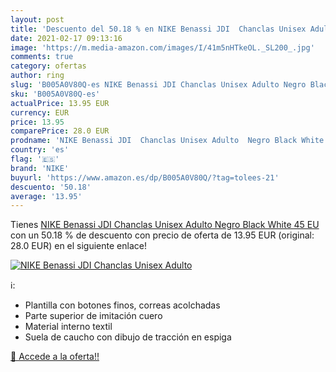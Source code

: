 ```yaml
---
layout: post
title: 'Descuento del 50.18 % en NIKE Benassi JDI  Chanclas Unisex Adulto'
date: 2021-02-17 09:13:16
image: 'https://m.media-amazon.com/images/I/41m5nHTkeOL._SL200_.jpg'
comments: true
category: ofertas
author: ring
slug: 'B005A0V80Q-es NIKE Benassi JDI Chanclas Unisex Adulto Negro Black White...'
sku: 'B005A0V80Q-es'
actualPrice: 13.95 EUR
currency: EUR
price: 13.95
comparePrice: 28.0 EUR
prodname: 'NIKE Benassi JDI  Chanclas Unisex Adulto  Negro Black White  45 EU'
country: 'es'
flag: '🇪🇸'
brand: 'NIKE'
buyurl: 'https://www.amazon.es/dp/B005A0V80Q/?tag=tolees-21'
descuento: '50.18'
average: '13.95'
---
```


Tienes [NIKE Benassi JDI  Chanclas Unisex Adulto  Negro Black White  45 EU](https://www.amazon.es/dp/B005A0V80Q/?tag=tolees-21) con un 50.18 % de descuento con precio de oferta de 13.95 EUR (original: 28.0 EUR) en el siguiente enlace!

[![NIKE Benassi JDI  Chanclas Unisex Adulto](https://m.media-amazon.com/images/I/41m5nHTkeOL._SL200_.jpg)](https://www.amazon.es/dp/B005A0V80Q/?tag=tolees-21)

ℹ️:

- Plantilla con botones finos, correas acolchadas
- Parte superior de imitación cuero
- Material interno textil
- Suela de caucho con dibujo de tracción en espiga

[🛒 Accede a la oferta!!](https://www.amazon.es/dp/B005A0V80Q/?tag=tolees-21)
